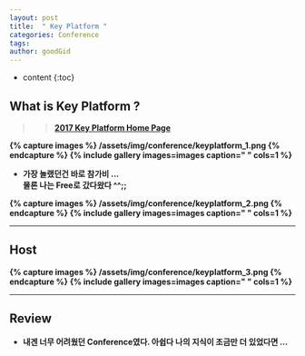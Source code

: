 ```yaml
---
layout: post
title:  " Key Platform "
categories: Conference
tags: 
author: goodGid
---
```

* content
{:toc}


## What is Key Platform ?

>> <b>[2017 Key Platform Home Page](http://www.keyplatform.or.kr/)<b>



{% capture images %}
	/assets/img/conference/keyplatform_1.png
{% endcapture %}
{% include gallery images=images caption=" " cols=1 %}


* 가장 놀랬던건 바로 참가비 ...  <br> 물론 나는 Free로 갔다왔다 ^^;;

{% capture images %}
	/assets/img/conference/keyplatform_2.png
{% endcapture %}
{% include gallery images=images caption=" " cols=1 %}

---

## Host

{% capture images %}
	/assets/img/conference/keyplatform_3.png
{% endcapture %}
{% include gallery images=images caption=" " cols=1 %}

---


## Review

* 내겐 너무 어려웠던 Conference였다. 아쉽다 나의 지식이 조금만 더 있었다면 ...

